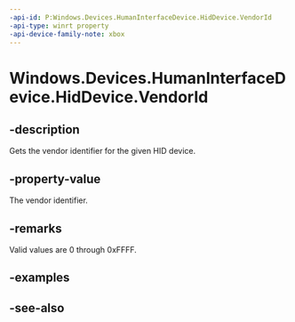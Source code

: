 ```yaml
---
-api-id: P:Windows.Devices.HumanInterfaceDevice.HidDevice.VendorId
-api-type: winrt property
-api-device-family-note: xbox
---
```


<!-- Property syntax
public ushort VendorId { get; }
-->

# Windows.Devices.HumanInterfaceDevice.HidDevice.VendorId

## -description
Gets the vendor identifier for the given HID device.

## -property-value
The vendor identifier.

## -remarks
Valid values are 0 through 0xFFFF.

## -examples

## -see-also
